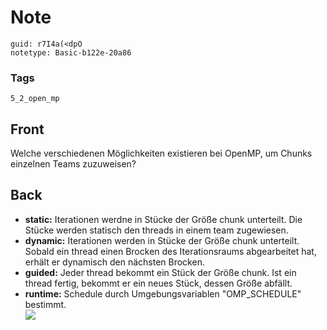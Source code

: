 # Note
```
guid: r7I4a(<dpO
notetype: Basic-b122e-20a86
```

### Tags
```
5_2_open_mp
```

## Front
Welche verschiedenen Möglichkeiten existieren bei OpenMP, um Chunks einzelnen Teams zuzuweisen?

## Back
<ul>
  <li>
    <div>
      <strong>static:</strong> Iterationen werdne in Stücke der
      Größe chunk unterteilt. Die Stücke werden statisch den
      threads in einem team zugewiesen.
    </div>
  <li>
    <div>
      <strong>dynamic:</strong> Iterationen werden in Stücke der
      Größe chunk unterteilt. Sobald ein thread einen Brocken des
      Iterationsraums abgearbeitet hat, erhält er dynamisch den
      nächsten Brocken.
    </div>
  <li>
    <div>
      <strong>guided:</strong> Jeder thread bekommt ein Stück der
      Größe chunk. Ist ein thread fertig, bekommt er ein neues
      Stück, dessen Größe abfällt.
    </div>
  <li>
    <div>
      <strong>runtime:</strong> Schedule durch Umgebungsvariablen
      "OMP_SCHEDULE" bestimmt.
    </div>
    <div><img src= 
    "paste-f7b574f2d69242d9fd41ed9aa62fce8bd548ef28.jpg"></div>
</ul>
